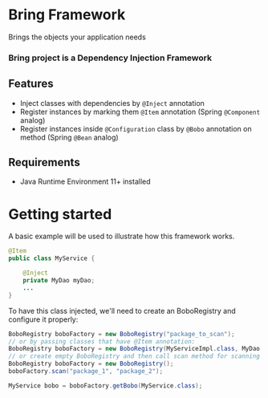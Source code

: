 # Bring Framework

Brings the objects your application needs


### Bring project is a Dependency Injection Framework

## Features
* Inject classes with dependencies by `@Inject` annotation
* Register instances by marking them `@Item` annotation (Spring `@Component` analog)
* Register instances inside `@Configuration` class by `@Bobo` annotation on method  (Spring `@Bean` analog)

## Requirements
* Java Runtime Environment 11+ installed

# Getting started
A basic example will be used to illustrate how this framework works.

```java
@Item
public class MyService {

    @Inject
    private MyDao myDao;
    ...    
}
```
To have this class injected, we'll need to create an BoboRegistry and configure it
properly:
```java
BoboRegistry boboFactory = new BoboRegistry("package_to_scan");
// or by passing classes that have @Item annotation: 
BoboRegistry boboFactory = new BoboRegistry(MyServiceImpl.class, MyDao.class);
// or create empty BoboRegistry and then call scan method for scanning item classes:
BoboRegistry boboFactory = new BoboRegistry();
boboFactory.scan("package_1", "package_2");

MyService bobo = boboFactory.getBobo(MyService.class);
```